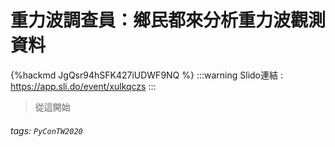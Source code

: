 # 重力波調查員：鄉民都來分析重力波觀測資料

{%hackmd JgQsr94hSFK427iUDWF9NQ %}
:::warning
Slido連結 : https://app.sli.do/event/xulkqczs
:::
> 從這開始
      
###### tags: `PyConTW2020`
